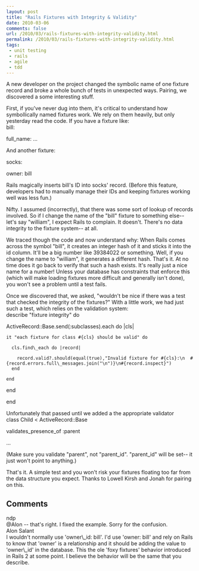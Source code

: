 ```yaml
---
layout: post
title: "Rails Fixtures with Integrity & Validity"
date: 2010-03-06
comments: false
url: /2010/03/rails-fixtures-with-integrity-validity.html
permalink: /2010/03/rails-fixtures-with-integrity-validity.html
tags:
 - unit testing
 - rails
 - agile
 - tdd
---
```


A new developer on the project changed the symbolic name of one fixture record  and broke a whole bunch of tests in unexpected ways. Pairing, we discovered a some interesting stuff.  
  
First, if you've never dug into them, it's critical to understand how symbollically named fixtures work. We rely on them heavily, but only yesterday read the code. If you have a fixture like:  
bill:

  full\_name: ...

  

And another fixture:

socks:

  owner: bill

  

Rails magically inserts bill's ID into socks' record. (Before this feature, developers had to manually manage their IDs and keeping fixtures working well was less fun.)  
   
   
Nifty. I assumed (incorrectly), that there was some sort of lookup of records involved. So if I change the name of the "bill" fixture to something else-- let's say "william", I expect Rails to complain. It doesn't. There's no data integrity to the fixture system-- at all.  
  
 We traced though the code and now understand why: When Rails comes across the symbol "bill", it creates an integer hash of it and sticks it into the id column. It'll be a big number like 39384022 or something. Well, if you change the name to "william", it generates a different hash. That's it. At no time does it go back to verify that such a hash exists. It's really just a nice name for a number! Unless your database has constraints that enforce this (which will make loading fixtures more difficult and generally isn't done), you won't see a problem until a test fails.  
   
  
Once we discovered that, we asked, "wouldn't be nice if there was a test that checked the integrity of the fixtures?" With a little work, we had just such a test, which relies on the validation system:  
 describe "fixture integrity" do

  ActiveRecord::Base.send(:subclasses).each do |cls|

    it "each fixture for class #{cls} should be valid" do

      cls.find\_each do |record|

        record.valid?.should(equal(true),"Invalid fixture for #{cls}:\n  #{record.errors.full\_messages.join("\n")}\n#{record.inspect}")  
      end

    end

  end

end

  

Unfortunately that passed until we added a the appropriate validator  
class Child \< ActiveRecord::Base

  validates\_presence\_of :parent

  ...
  
(Make sure you validate "parent", not "parent\_id". "parent\_id" will be set-- it just won't point to anything.)  

  
That's it. A simple test and you won't risk your fixtures floating too far from the data structure you expect. Thanks to Lowell Kirsh and Jonah for pairing on this.
<h2>Comments</h2>
<div class='comments'>
<div class='comment'>
<div class='author'>ndp</div>
<div class='content'>
@Alon -- that's right. I fixed the example. Sorry for the confusion.

</div>
</div>
<div class='comment'>
<div class='author'>Alon Salant</div>
<div class='content'>
I wouldn't normally use 'owner\_id: bill'. I'd use 'owner: bill' and rely on Rails to know that 'owner' is a relationship and it should be adding the value to 'owner\_id' in the database. This the ole 'foxy fixtures' behavior introduced in Rails 2 at some point. I believe the behavior will be the same that you describe.

</div>
</div>
</div>
